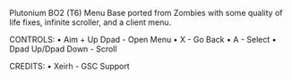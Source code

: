Plutonium BO2 (T6) Menu Base ported from Zombies with some quality of life fixes, infinite scroller, and a client menu.

CONTROLS:
• Aim + Up Dpad - Open Menu
• X - Go Back
• A - Select
• Dpad Up/Dpad Down - Scroll

CREDITS:
• Xeirh - GSC Support
